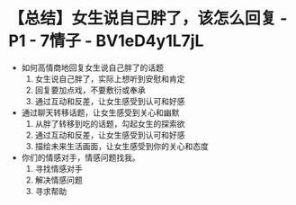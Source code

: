 # 【总结】女生说自己胖了，该怎么回复 - P1 - 7情子 - BV1eD4y1L7jL

-   如何高情商地回复女生说自己胖了的话题
    1.  女生说自己胖了，实际上想听到安慰和肯定
    2.  回复要加点戏，不要敷衍或奉承
    3.  通过互动和反差，让女生感受到认可和好感
-   通过聊天转移话题，让女生感受到关心和幽默
    1.  从胖了转移到吃的话题，勾起女生的探索欲
    2.  通过互动和反差，让女生感受到认可和好感
    3.  描绘未来生活画面，让女生感受到你的关心和态度
-   你们的情感对手，情感问题找我。
    1.  寻找情感对手
    2.  解决情感问题
    3.  寻求帮助